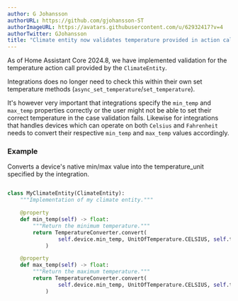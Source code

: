 ```yaml
---
author: G Johansson
authorURL: https://github.com/gjohansson-ST
authorImageURL: https://avatars.githubusercontent.com/u/62932417?v=4
authorTwitter: GJohansson
title: "Climate entity now validates temperature provided in action calls"
---
```


As of Home Assistant Core 2024.8, we have implemented validation for the temperature action call provided by the `ClimateEntity`.

Integrations does no longer need to check this within their own set temperature methods (`async_set_temperature`/`set_temperature`).

It's however very important that integrations specify the `min_temp` and `max_temp` properties correctly or the user might not be able to set their correct temperature in the case validation fails.
Likewise for integrations that handles devices which can operate on both `Celsius` and `Fahrenheit` needs to convert their respective `min_temp` and `max_temp` values accordingly.


### Example

Converts a device's native min/max value into the temperature_unit specified by the integration.

```python

class MyClimateEntity(ClimateEntity):
    """Implementation of my climate entity."""

    @property
    def min_temp(self) -> float:
        """Return the minimum temperature."""
        return TemperatureConverter.convert(
                self.device.min_temp, UnitOfTemperature.CELSIUS, self.temperature_unit
            )

    @property
    def max_temp(self) -> float:
        """Return the maximum temperature."""
        return TemperatureConverter.convert(
                self.device.min_temp, UnitOfTemperature.CELSIUS, self.temperature_unit
            )

```
